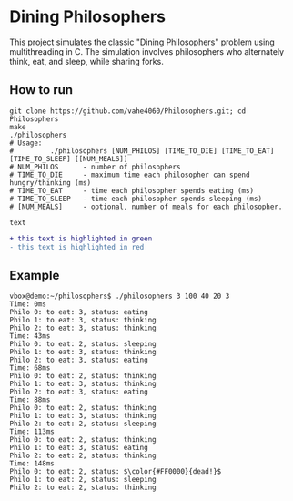 # Dining Philosophers

This project simulates the classic "Dining Philosophers" problem using multithreading in C. The simulation involves philosophers who alternately think, eat, and sleep, while sharing forks.


## How to run
	git clone https://github.com/vahe4060/Philosophers.git; cd Philosophers
    make
    ./philosophers 
    # Usage:
    #         ./philosophers [NUM_PHILOS] [TIME_TO_DIE] [TIME_TO_EAT][TIME_TO_SLEEP] [[NUM_MEALS]]
    # NUM_PHILOS      - number of philosophers
    # TIME_TO_DIE     - maximum time each philosopher can spend hungry/thinking (ms)
    # TIME_TO_EAT     - time each philosopher spends eating (ms)
    # TIME_TO_SLEEP   - time each philosopher spends sleeping (ms)
    # [NUM_MEALS]     - optional, number of meals for each philosopher.


<code style="color : name_color">text</code>

```diff
+ this text is highlighted in green
- this text is highlighted in red
```

## Example

    vbox@demo:~/philosophers$ ./philosophers 3 100 40 20 3
    Time: 0ms
    Philo 0: to eat: 3, status: eating   
    Philo 1: to eat: 3, status: thinking 
    Philo 2: to eat: 3, status: thinking 
    Time: 43ms
    Philo 0: to eat: 2, status: sleeping 
    Philo 1: to eat: 3, status: thinking 
    Philo 2: to eat: 3, status: eating   
    Time: 68ms
    Philo 0: to eat: 2, status: thinking 
    Philo 1: to eat: 3, status: thinking 
    Philo 2: to eat: 3, status: eating   
    Time: 88ms
    Philo 0: to eat: 2, status: thinking 
    Philo 1: to eat: 3, status: thinking 
    Philo 2: to eat: 2, status: sleeping 
    Time: 113ms
    Philo 0: to eat: 2, status: thinking 
    Philo 1: to eat: 3, status: eating   
    Philo 2: to eat: 2, status: thinking 
    Time: 148ms
    Philo 0: to eat: 2, status: $\color{#FF0000}{dead!}$
    Philo 1: to eat: 2, status: sleeping 
    Philo 2: to eat: 2, status: thinking 
